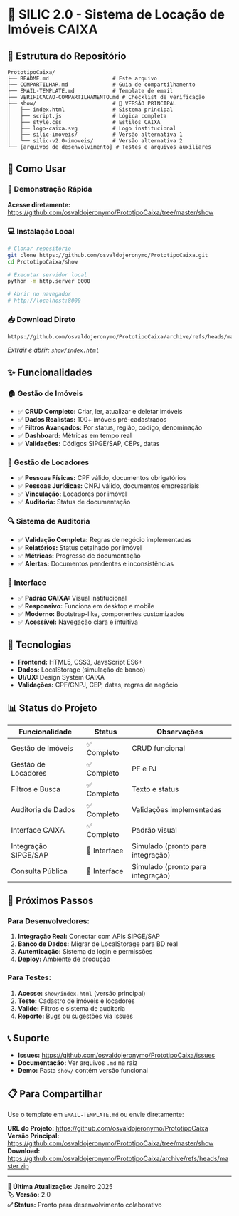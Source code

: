 # 🏢 SILIC 2.0 - Sistema de Locação de Imóveis CAIXA

## 📁 Estrutura do Repositório

```
PrototipoCaixa/
├── README.md                    # Este arquivo
├── COMPARTILHAR.md              # Guia de compartilhamento
├── EMAIL-TEMPLATE.md            # Template de email
├── VERIFICACAO-COMPARTILHAMENTO.md # Checklist de verificação
├── show/                        # 🎯 VERSÃO PRINCIPAL
│   ├── index.html               # Sistema principal
│   ├── script.js                # Lógica completa
│   ├── style.css                # Estilos CAIXA
│   ├── logo-caixa.svg           # Logo institucional
│   ├── silic-imoveis/           # Versão alternativa 1
│   └── silic-v2.0-imoveis/      # Versão alternativa 2
└── [arquivos de desenvolvimento] # Testes e arquivos auxiliares
```

## 🚀 Como Usar

### 📱 Demonstração Rápida
**Acesse diretamente:** https://github.com/osvaldojeronymo/PrototipoCaixa/tree/master/show

### 💻 Instalação Local
```bash
# Clonar repositório
git clone https://github.com/osvaldojeronymo/PrototipoCaixa.git
cd PrototipoCaixa/show

# Executar servidor local
python -m http.server 8000

# Abrir no navegador
# http://localhost:8000
```

### 📥 Download Direto
```
https://github.com/osvaldojeronymo/PrototipoCaixa/archive/refs/heads/master.zip
```
*Extrair e abrir: `show/index.html`*

## ✨ Funcionalidades

### 🏠 Gestão de Imóveis
- ✅ **CRUD Completo:** Criar, ler, atualizar e deletar imóveis
- ✅ **Dados Realistas:** 100+ imóveis pré-cadastrados
- ✅ **Filtros Avançados:** Por status, região, código, denominação
- ✅ **Dashboard:** Métricas em tempo real
- ✅ **Validações:** Códigos SIPGE/SAP, CEPs, datas

### 👥 Gestão de Locadores
- ✅ **Pessoas Físicas:** CPF válido, documentos obrigatórios
- ✅ **Pessoas Jurídicas:** CNPJ válido, documentos empresariais
- ✅ **Vinculação:** Locadores por imóvel
- ✅ **Auditoria:** Status de documentação

### 🔍 Sistema de Auditoria
- ✅ **Validação Completa:** Regras de negócio implementadas
- ✅ **Relatórios:** Status detalhado por imóvel
- ✅ **Métricas:** Progresso de documentação
- ✅ **Alertas:** Documentos pendentes e inconsistências

### 🎨 Interface
- ✅ **Padrão CAIXA:** Visual institucional
- ✅ **Responsivo:** Funciona em desktop e mobile
- ✅ **Moderno:** Bootstrap-like, componentes customizados
- ✅ **Acessível:** Navegação clara e intuitiva

## 🔧 Tecnologias

- **Frontend:** HTML5, CSS3, JavaScript ES6+
- **Dados:** LocalStorage (simulação de banco)
- **UI/UX:** Design System CAIXA
- **Validações:** CPF/CNPJ, CEP, datas, regras de negócio

## 📊 Status do Projeto

| Funcionalidade | Status | Observações |
|---|---|---|
| Gestão de Imóveis | ✅ Completo | CRUD funcional |
| Gestão de Locadores | ✅ Completo | PF e PJ |
| Filtros e Busca | ✅ Completo | Texto e status |
| Auditoria de Dados | ✅ Completo | Validações implementadas |
| Interface CAIXA | ✅ Completo | Padrão visual |
| Integração SIPGE/SAP | 🚧 Interface | Simulado (pronto para integração) |
| Consulta Pública | 🚧 Interface | Simulado (pronto para integração) |

## 🚀 Próximos Passos

### Para Desenvolvedores:
1. **Integração Real:** Conectar com APIs SIPGE/SAP
2. **Banco de Dados:** Migrar de LocalStorage para BD real
3. **Autenticação:** Sistema de login e permissões
4. **Deploy:** Ambiente de produção

### Para Testes:
1. **Acesse:** `show/index.html` (versão principal)
2. **Teste:** Cadastro de imóveis e locadores
3. **Valide:** Filtros e sistema de auditoria
4. **Reporte:** Bugs ou sugestões via Issues

## 📞 Suporte

- **Issues:** https://github.com/osvaldojeronymo/PrototipoCaixa/issues
- **Documentação:** Ver arquivos `.md` na raiz
- **Demo:** Pasta `show/` contém versão funcional

## 📋 Para Compartilhar

Use o template em `EMAIL-TEMPLATE.md` ou envie diretamente:

**URL do Projeto:** https://github.com/osvaldojeronymo/PrototipoCaixa  
**Versão Principal:** https://github.com/osvaldojeronymo/PrototipoCaixa/tree/master/show  
**Download:** https://github.com/osvaldojeronymo/PrototipoCaixa/archive/refs/heads/master.zip

---

**📅 Última Atualização:** Janeiro 2025  
**🏷️ Versão:** 2.0  
**✅ Status:** Pronto para desenvolvimento colaborativo
